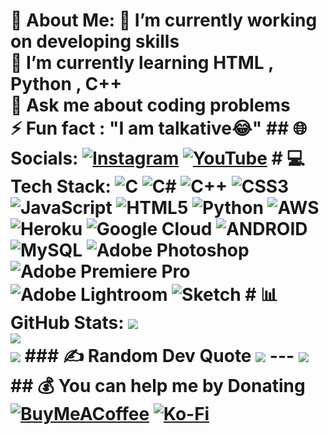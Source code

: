 # 💫 About Me: 🔭 I’m currently working on developing skills<br>🌱 I’m currently learning HTML , Python , C++<br>💬 Ask me about coding problems<br>⚡ Fun fact  : "I am talkative😂" ## 🌐 Socials: [![Instagram](https://img.shields.io/badge/Instagram-%23E4405F.svg?logo=Instagram&logoColor=white)](https://instagram.com/S0umy4_xD) [![YouTube](https://img.shields.io/badge/YouTube-%23FF0000.svg?logo=YouTube&logoColor=white)](https://youtube.com/@SoumyaFX) # 💻 Tech Stack: ![C](https://img.shields.io/badge/c-%2300599C.svg?style=for-the-badge&logo=c&logoColor=white) ![C#](https://img.shields.io/badge/c%23-%23239120.svg?style=for-the-badge&logo=c-sharp&logoColor=white) ![C++](https://img.shields.io/badge/c++-%2300599C.svg?style=for-the-badge&logo=c%2B%2B&logoColor=white) ![CSS3](https://img.shields.io/badge/css3-%231572B6.svg?style=for-the-badge&logo=css3&logoColor=white) ![JavaScript](https://img.shields.io/badge/javascript-%23323330.svg?style=for-the-badge&logo=javascript&logoColor=%23F7DF1E) ![HTML5](https://img.shields.io/badge/html5-%23E34F26.svg?style=for-the-badge&logo=html5&logoColor=white) ![Python](https://img.shields.io/badge/python-3670A0?style=for-the-badge&logo=python&logoColor=ffdd54) ![AWS](https://img.shields.io/badge/AWS-%23FF9900.svg?style=for-the-badge&logo=amazon-aws&logoColor=white) ![Heroku](https://img.shields.io/badge/heroku-%23430098.svg?style=for-the-badge&logo=heroku&logoColor=white) ![Google Cloud](https://img.shields.io/badge/Google%20Cloud-%234285F4.svg?style=for-the-badge&logo=google-cloud&logoColor=white) ![ANDROID](https://img.shields.io/badge/android-%2320232a.svg?style=for-the-badge&logo=android&logoColor=%a4c639) ![MySQL](https://img.shields.io/badge/mysql-%2300f.svg?style=for-the-badge&logo=mysql&logoColor=white) ![Adobe Photoshop](https://img.shields.io/badge/adobephotoshop-%2331A8FF.svg?style=for-the-badge&logo=adobephotoshop&logoColor=white) ![Adobe Premiere Pro](https://img.shields.io/badge/Adobe%20Premiere%20Pro-9999FF.svg?style=for-the-badge&logo=Adobe%20Premiere%20Pro&logoColor=white) ![Adobe Lightroom](https://img.shields.io/badge/Adobe%20Lightroom-31A8FF.svg?style=for-the-badge&logo=Adobe%20Lightroom&logoColor=white) ![Sketch](https://img.shields.io/badge/Sketch-FFB387?style=for-the-badge&logo=sketch&logoColor=black) # 📊 GitHub Stats: ![](https://github-readme-stats.vercel.app/api?username=SoumyaEXE&theme=dark&hide_border=false&include_all_commits=true&count_private=false)<br/> ![](https://github-readme-streak-stats.herokuapp.com/?user=SoumyaEXE&theme=dark&hide_border=false)<br/> ![](https://github-readme-stats.vercel.app/api/top-langs/?username=SoumyaEXE&theme=dark&hide_border=false&include_all_commits=true&count_private=false&layout=compact) ### ✍️ Random Dev Quote ![](https://quotes-github-readme.vercel.app/api?type=horizontal&theme=merko) --- [![](https://visitcount.itsvg.in/api?id=SoumyaEXE&icon=2&color=0)](https://visitcount.itsvg.in) ## 💰 You can help me by Donating [![BuyMeACoffee](https://img.shields.io/badge/Buy%20Me%20a%20Coffee-ffdd00?style=for-the-badge&logo=buy-me-a-coffee&logoColor=black)](https://buymeacoffee.com/SoumyadeepDey) [![Ko-Fi](https://img.shields.io/badge/Ko--fi-F16061?style=for-the-badge&logo=ko-fi&logoColor=white)](https://ko-fi.com/SoumyadeepDey) <!-- Proudly created with GPRM ( https://gprm.itsvg.in ) -->
